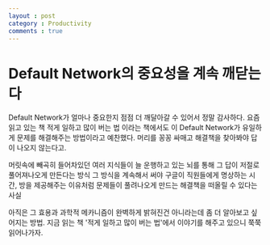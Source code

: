 ```yaml
---
layout : post
category : Productivity
comments : true
---
```


# Default Network의 중요성을 계속 깨닫는다

Default Network가 얼마나 중요한지 점점 더 깨달아갈 수 있어서
정말 감사하다.
요즘 읽고 있는 책 적게 일하고 많이 버는 법 이라는 책에서도
이 Default Network가 유일하게 문제를 해결해주는 방법이라고 예찬했다.
머리를 꽁꽁 싸매고 해결책을 찾아봐야 답이 나오지 않는다고.

머릿속에 빼곡히 들어차있던 여러 지식들이
늘 운행하고 있는 뇌를 통해
그 답이 저절로 풀어져나오게 만든다는 방식
그 방식을 계속해서 써야
구글이 직원들에게 명상하는 시간, 방을 제공해주는 이유처럼
문제들이 풀려나오게 만드는 해결책을 떠올릴 수 있다는 사실

아직은 그 효용과 과학적 메카니즘이 완벽하게 밝혀진건 아니라는데
좀 더 알아보고 싶어지는 방법.
지금 읽는 책 '적게 일하고 많이 버는 법'에서 이야기를 해주고 있으니 쭉쭉 읽어나가자.
